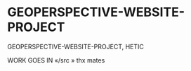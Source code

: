 # GEOPERSPECTIVE-WEBSITE-PROJECT
GEOPERSPECTIVE-WEBSITE-PROJECT, HETIC

WORK GOES IN «/src » thx mates